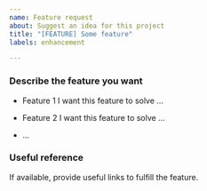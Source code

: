 ```yaml
---
name: Feature request
about: Suggest an idea for this project
title: "[FEATURE] Some feature"
labels: enhancement

---
```


### Describe the feature you want

- Feature 1
  I want this feature to solve ...

- Feature 2
  I want this feature to solve ...

- ...

### Useful reference

If available, provide useful links to fulfill the feature.
